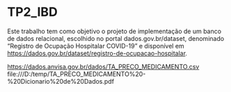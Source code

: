 # TP2_IBD

Este trabalho tem como objetivo o projeto de implementação de um banco de dados relacional, escolhido no portal dados.gov.br/dataset, denominado “Registro de Ocupação Hospitalar COVID-19” e disponível em https://dados.gov.br/dataset/registro-de-ocupacao-hospitalar. 

https://dados.anvisa.gov.br/dados/TA_PRECO_MEDICAMENTO.csv
file:///D:/temp/TA_PRECO_MEDICAMENTO%20-%20Dicionario%20de%20Dados.pdf

